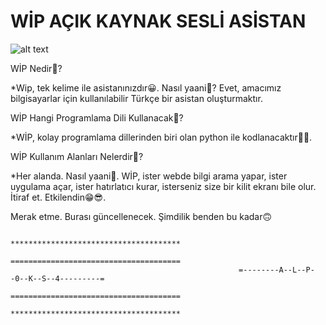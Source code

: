 # WİP AÇIK KAYNAK SESLİ ASİSTAN
![alt text]()


WİP Nedir🤔?

*Wip, tek kelime ile asistanınızdır😀. Nasıl yaani🤔? Evet, amacımız bilgisayarlar için kullanılabilir Türkçe bir asistan oluşturmaktır. 

WİP Hangi Programlama Dili Kullanacak🤔?

*WİP, kolay programlama dillerinden biri olan python ile kodlanacaktır🐍🐍.

WİP Kullanım Alanları Nelerdir🤔?

*Her alanda. Nasıl yaani🤔. WİP, ister webde bilgi arama yapar, ister uygulama açar, ister hatırlatıcı kurar, isterseniz size bir kilit ekranı bile olur. 
İtiraf et. Etkilendin😁😎.

Merak etme. Burası güncellenecek. Şimdilik benden bu kadar🙃
                   
                                                       **************************************
                                                       ======================================
                                                       =--------A--L--P--0--K--S--4---------=
                                                       ======================================
                                                       **************************************


